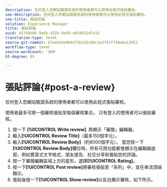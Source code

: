 ```yaml
---
description: 任何登入您網站驗證系統的使用者都可以使用此程式張貼審核。
seo-description: 任何登入您網站驗證系統的使用者都可以使用此程式張貼審核。
seo-title: 張貼評論
solution: Experience Manager
title: 張貼評論
uuid: b5744b06-9e6b-425b-9a49-a919d32dfe1d
translation-type: tm+mt
source-git-commit: 67aeb3de964473b326c88c3a3f81ff48a6a12652
workflow-type: tm+mt
source-wordcount: '169'
ht-degree: 0%

---
```



# 張貼評論{#post-a-review}

任何登入您網站驗證系統的使用者都可以使用此程式張貼審核。

使用者最多可將一個審核張貼至每個審核集合。 只有登入的使用者可以張貼審核。

1. 按一下 **[!UICONTROL Write review]**. 將顯示「審閱」編輯器。
1. 輸入&#x200B;**[!UICONTROL Review Title]**（最多150個字元）。
1. 輸入&#x200B;**[!UICONTROL Review Body]**（約8000個字元）。 當您按一下&#x200B;**[!UICONTROL Review Body]**&#x200B;欄位時，所有可用功能都會顯示在編輯器底部，例如豐富式文字格式、朋友提及、社交分享和張貼您的評論。
1. 按一下審閱編輯區域上方的星形，選擇&#x200B;**[!UICONTROL Rating]**。
1. 按一下&#x200B;**[!UICONTROL Post review]**&#x200B;將審核張貼至「系列」中，並在串流頂端顯示。
1. 張貼後按一下&#x200B;**[!UICONTROL Show review]**&#x200B;以反白顯示審核，如下所示。
